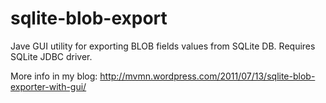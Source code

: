 sqlite-blob-export
==================

Jave GUI utility for exporting BLOB fields values from SQLite DB. Requires SQLite JDBC driver.

More info in my blog: http://mvmn.wordpress.com/2011/07/13/sqlite-blob-exporter-with-gui/
